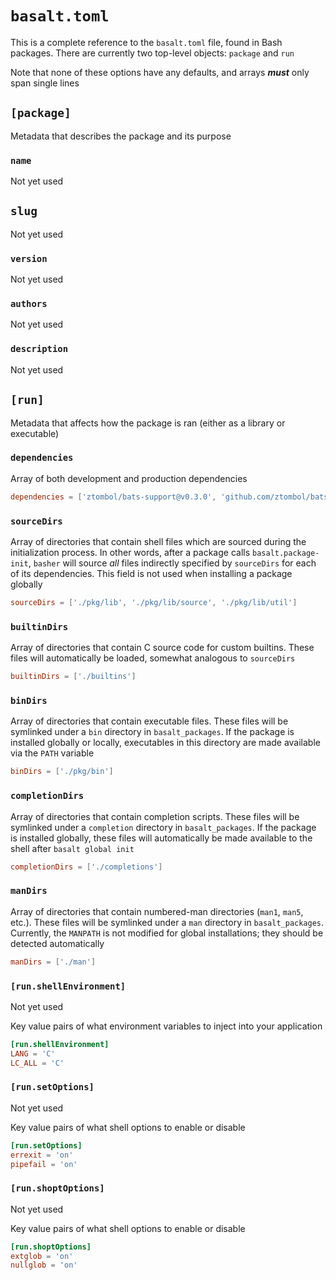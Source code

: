 # `basalt.toml`

This is a complete reference to the `basalt.toml` file, found in Bash packages. There are currently two top-level objects: `package` and `run`

Note that none of these options have any defaults, and arrays _**must**_ only span single lines

## `[package]`

Metadata that describes the package and its purpose

### `name`

Not yet used

## `slug`

Not yet used

### `version`

Not yet used

### `authors`

Not yet used

### `description`

Not yet used

## `[run]`

Metadata that affects how the package is ran (either as a library or executable)

### `dependencies`

Array of both development and production dependencies

```toml
dependencies = ['ztombol/bats-support@v0.3.0', 'github.com/ztombol/bats-assert@v0.3.0']
```

### `sourceDirs`

Array of directories that contain shell files which are sourced during the initialization process. In other words, after a package calls `basalt.package-init`, `basher` will source _all_ files indirectly specified by `sourceDirs` for each of its dependencies. This field is not used when installing a package globally

```toml
sourceDirs = ['./pkg/lib', './pkg/lib/source', './pkg/lib/util']
```

### `builtinDirs`

Array of directories that contain C source code for custom builtins. These files will automatically be loaded, somewhat analogous to `sourceDirs`

```toml
builtinDirs = ['./builtins']
```

### `binDirs`

Array of directories that contain executable files. These files will be symlinked under a `bin` directory in `basalt_packages`. If the package is installed globally or locally, executables in this directory are made available via the `PATH` variable

```toml
binDirs = ['./pkg/bin']
```

### `completionDirs`

Array of directories that contain completion scripts. These files will be symlinked under a `completion` directory in `basalt_packages`. If the package is installed globally, these files will automatically be made available to the shell after `basalt global init`

```toml
completionDirs = ['./completions']
```

### `manDirs`

Array of directories that contain numbered-man directories (`man1`, `man5`, etc.). These files will be symlinked under a `man` directory in `basalt_packages`. Currently, the `MANPATH` is not modified for global installations; they should be detected automatically

```toml
manDirs = ['./man']
```

### `[run.shellEnvironment]`

Not yet used

Key value pairs of what environment variables to inject into your application

```toml
[run.shellEnvironment]
LANG = 'C'
LC_ALL = 'C'
```

### `[run.setOptions]`

Not yet used

Key value pairs of what shell options to enable or disable

```toml
[run.setOptions]
errexit = 'on'
pipefail = 'on'
```

### `[run.shoptOptions]`

Not yet used

Key value pairs of what shell options to enable or disable

```toml
[run.shoptOptions]
extglob = 'on'
nullglob = 'on'
```
